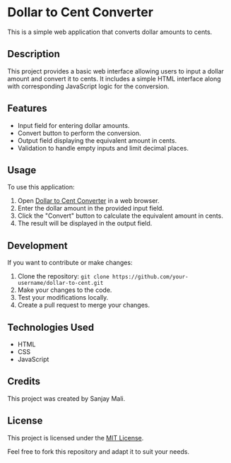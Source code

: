# Dollar to Cent Converter

This is a simple web application that converts dollar amounts to cents.

## Description

This project provides a basic web interface allowing users to input a dollar amount and convert it to cents. It includes a simple HTML interface along with corresponding JavaScript logic for the conversion.

## Features

- Input field for entering dollar amounts.
- Convert button to perform the conversion.
- Output field displaying the equivalent amount in cents.
- Validation to handle empty inputs and limit decimal places.

## Usage

To use this application:

1. Open [Dollar to Cent Converter](https://sanjay-mali.github.io/Dollars-To-Cents/) in a web browser.
2. Enter the dollar amount in the provided input field.
3. Click the "Convert" button to calculate the equivalent amount in cents.
4. The result will be displayed in the output field.

## Development

If you want to contribute or make changes:

1. Clone the repository: `git clone https://github.com/your-username/dollar-to-cent.git`
2. Make your changes to the code.
3. Test your modifications locally.
4. Create a pull request to merge your changes.

## Technologies Used

- HTML
- CSS
- JavaScript

## Credits

This project was created by Sanjay Mali.

## License

This project is licensed under the [MIT License](LICENSE).

Feel free to fork this repository and adapt it to suit your needs.
